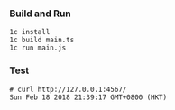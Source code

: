### Build and Run

```
1c install
1c build main.ts
1c run main.js
```

### Test

```
# curl http://127.0.0.1:4567/
Sun Feb 18 2018 21:39:17 GMT+0800 (HKT)
```
